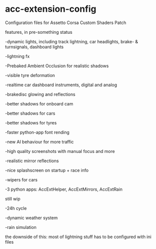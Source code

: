 # acc-extension-config
Configuration files for Assetto Corsa Custom Shaders Patch

features, in pre-something status

-dynamic lights, including track lightning, car headlights, brake- & turnsignals, dashboard lights

-lightning fx

-Prebaked Ambient Occlusion for realistic shadows

-visible tyre deformation

-realtime car dashboard instruments, digital and analog

-brakedisc glowing and reflections

-better shadows for onboard cam

-better shadows for cars

-better shadows for tyres

-faster python-app font rending

-new AI behaviour for more traffic

-high quality screenshots with manual focus and more

-realistic mirror reflections

-nice splashscreen on startup + race info

-wipers for cars

-3 python apps: AccExtHelper, AccExtMirrors, AccExtRain


still wip


-24h cycle

-dynamic weather system

-rain simulation


the downside of this: most of lightning stuff has to be configured with ini files
